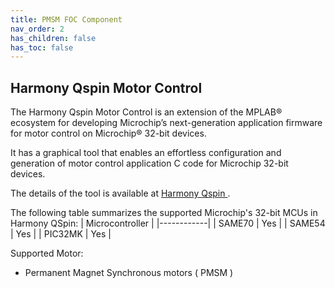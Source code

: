 ```yaml
---
title: PMSM FOC Component
nav_order: 2
has_children: false
has_toc: false
---
```


## Harmony Qspin Motor Control
The Harmony Qspin Motor Control is an extension of the MPLAB® ecosystem for developing Microchip’s next-generation application firmware for motor control on Microchip® 32-bit devices. 

It has a graphical tool that enables an effortless configuration and generation of motor control application C code for Microchip 32-bit devices. 

The details of the tool is available at [Harmony Qspin ](mc_plant_docs/introduction.md).

The following table summarizes the supported Microchip's 32-bit MCUs in Harmony QSpin:
| Microcontroller     | 
|------------|
| SAME70       | Yes              |
| SAME54        | Yes      |
| PIC32MK   | Yes | 

Supported Motor:
- Permanent Magnet Synchronous motors ( PMSM )
